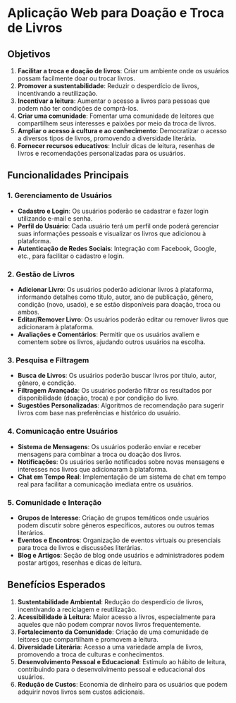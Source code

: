 # Aplicação Web para Doação e Troca de Livros

## Objetivos

1. **Facilitar a troca e doação de livros**: Criar um ambiente onde os usuários possam facilmente doar ou trocar livros.
2. **Promover a sustentabilidade**: Reduzir o desperdício de livros, incentivando a reutilização.
3. **Incentivar a leitura**: Aumentar o acesso a livros para pessoas que podem não ter condições de comprá-los.
4. **Criar uma comunidade**: Fomentar uma comunidade de leitores que compartilhem seus interesses e paixões por meio da troca de livros.
5. **Ampliar o acesso à cultura e ao conhecimento**: Democratizar o acesso a diversos tipos de livros, promovendo a diversidade literária.
6. **Fornecer recursos educativos**: Incluir dicas de leitura, resenhas de livros e recomendações personalizadas para os usuários.

## Funcionalidades Principais

### 1. Gerenciamento de Usuários

- **Cadastro e Login**: Os usuários poderão se cadastrar e fazer login utilizando e-mail e senha.
- **Perfil do Usuário**: Cada usuário terá um perfil onde poderá gerenciar suas informações pessoais e visualizar os livros que adicionou à plataforma.
- **Autenticação de Redes Sociais**: Integração com Facebook, Google, etc., para facilitar o cadastro e login.

### 2. Gestão de Livros

- **Adicionar Livro**: Os usuários poderão adicionar livros à plataforma, informando detalhes como título, autor, ano de publicação, gênero, condição (novo, usado), e se estão disponíveis para doação, troca ou ambos.
- **Editar/Remover Livro**: Os usuários poderão editar ou remover livros que adicionaram à plataforma.
- **Avaliações e Comentários**: Permitir que os usuários avaliem e comentem sobre os livros, ajudando outros usuários na escolha.

### 3. Pesquisa e Filtragem

- **Busca de Livros**: Os usuários poderão buscar livros por título, autor, gênero, e condição.
- **Filtragem Avançada**: Os usuários poderão filtrar os resultados por disponibilidade (doação, troca) e por condição do livro.
- **Sugestões Personalizadas**: Algoritmos de recomendação para sugerir livros com base nas preferências e histórico do usuário.

### 4. Comunicação entre Usuários

- **Sistema de Mensagens**: Os usuários poderão enviar e receber mensagens para combinar a troca ou doação dos livros.
- **Notificações**: Os usuários serão notificados sobre novas mensagens e interesses nos livros que adicionaram à plataforma.
- **Chat em Tempo Real**: Implementação de um sistema de chat em tempo real para facilitar a comunicação imediata entre os usuários.

### 5. Comunidade e Interação

- **Grupos de Interesse**: Criação de grupos temáticos onde usuários podem discutir sobre gêneros específicos, autores ou outros temas literários.
- **Eventos e Encontros**: Organização de eventos virtuais ou presenciais para troca de livros e discussões literárias.
- **Blog e Artigos**: Seção de blog onde usuários e administradores podem postar artigos, resenhas e dicas de leitura.

## Benefícios Esperados

1. **Sustentabilidade Ambiental**: Redução do desperdício de livros, incentivando a reciclagem e reutilização.
2. **Acessibilidade à Leitura**: Maior acesso a livros, especialmente para aqueles que não podem comprar novos livros frequentemente.
3. **Fortalecimento da Comunidade**: Criação de uma comunidade de leitores que compartilham e promovem a leitura.
4. **Diversidade Literária**: Acesso a uma variedade ampla de livros, promovendo a troca de culturas e conhecimentos.
5. **Desenvolvimento Pessoal e Educacional**: Estímulo ao hábito de leitura, contribuindo para o desenvolvimento pessoal e educacional dos usuários.
6. **Redução de Custos**: Economia de dinheiro para os usuários que podem adquirir novos livros sem custos adicionais.

